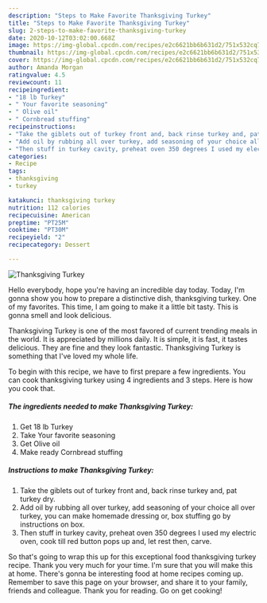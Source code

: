 ```yaml
---
description: "Steps to Make Favorite Thanksgiving Turkey"
title: "Steps to Make Favorite Thanksgiving Turkey"
slug: 2-steps-to-make-favorite-thanksgiving-turkey
date: 2020-10-12T03:02:00.668Z
image: https://img-global.cpcdn.com/recipes/e2c6621bb6b631d2/751x532cq70/thanksgiving-turkey-recipe-main-photo.jpg
thumbnail: https://img-global.cpcdn.com/recipes/e2c6621bb6b631d2/751x532cq70/thanksgiving-turkey-recipe-main-photo.jpg
cover: https://img-global.cpcdn.com/recipes/e2c6621bb6b631d2/751x532cq70/thanksgiving-turkey-recipe-main-photo.jpg
author: Amanda Morgan
ratingvalue: 4.5
reviewcount: 11
recipeingredient:
- "18 lb Turkey"
- " Your favorite seasoning"
- " Olive oil"
- " Cornbread stuffing"
recipeinstructions:
- "Take the giblets out of turkey front and, back rinse turkey and, pat turkey dry."
- "Add oil by rubbing all over turkey, add seasoning of your choice all over turkey, you can make homemade dressing or, box stuffing go by instructions on box."
- "Then stuff in turkey cavity, preheat oven 350 degrees I used my electric oven, cook till red button pops up and, let rest then, carve."
categories:
- Recipe
tags:
- thanksgiving
- turkey

katakunci: thanksgiving turkey 
nutrition: 112 calories
recipecuisine: American
preptime: "PT25M"
cooktime: "PT30M"
recipeyield: "2"
recipecategory: Dessert

---
```



![Thanksgiving Turkey](https://img-global.cpcdn.com/recipes/e2c6621bb6b631d2/751x532cq70/thanksgiving-turkey-recipe-main-photo.jpg)

Hello everybody, hope you're having an incredible day today. Today, I'm gonna show you how to prepare a distinctive dish, thanksgiving turkey. One of my favorites. This time, I am going to make it a little bit tasty. This is gonna smell and look delicious.



Thanksgiving Turkey is one of the most favored of current trending meals in the world. It is appreciated by millions daily. It is simple, it is fast, it tastes delicious. They are fine and they look fantastic. Thanksgiving Turkey is something that I've loved my whole life.


To begin with this recipe, we have to first prepare a few ingredients. You can cook thanksgiving turkey using 4 ingredients and 3 steps. Here is how you cook that.

<!--inarticleads1-->

##### The ingredients needed to make Thanksgiving Turkey:

1. Get 18 lb Turkey
1. Take  Your favorite seasoning
1. Get  Olive oil
1. Make ready  Cornbread stuffing




<!--inarticleads2-->

##### Instructions to make Thanksgiving Turkey:

1. Take the giblets out of turkey front and, back rinse turkey and, pat turkey dry.
1. Add oil by rubbing all over turkey, add seasoning of your choice all over turkey, you can make homemade dressing or, box stuffing go by instructions on box.
1. Then stuff in turkey cavity, preheat oven 350 degrees I used my electric oven, cook till red button pops up and, let rest then, carve.




So that's going to wrap this up for this exceptional food thanksgiving turkey recipe. Thank you very much for your time. I'm sure that you will make this at home. There's gonna be interesting food at home recipes coming up. Remember to save this page on your browser, and share it to your family, friends and colleague. Thank you for reading. Go on get cooking!
